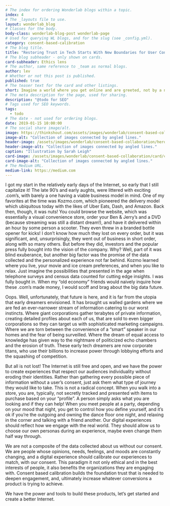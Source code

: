 ```yaml
---
# The index for ordering Wonderlab blogs within a topic.
index: 4
# The _layouts file to use.
layout: wonderlab_blog
# Classes for the body.
body-class: wonderlab-blog-post wonderlab-page
# Used for querying WL blogs, and for the slug (see _config.yml).
category: consent-based-calibration
# The blog title.
title: "Restoring Trust in Tech Starts With New Boundaries for User Consent"
# The blog subheader - only shown on cards.
card-subheader: Ethics lens
# The author, same reference to _team as normal blogs.
author: lev
# Whether or not this post is published.
published: true
# The teaser text for the card and other listings.
short: Imagine a world where you get online and are greeted, not by a now ubiquitous banner asking you to consent to allowing your cookies to be tracked, but by a clear and visually dynamic set of options, each one offering a different website browsing experience.
# The meta description for the page, used for sharing.
description: "@todo for SEO"
# Tags used for SEO keywords.
tags:
  - todo
# The date - not used for ordering blogs.
date: 2019-01-15 10:00:00
# The social share image/alt.
image: https://thinkshout.com/assets/images/wonderlab/consent-based-collaboration/card/cbc-ethics-card.jpg
image-alt: "Collection of images connected by angled lines."
header-image: /assets/images/wonderlab/consent-based-collaboration/hero/cbc-ethics.jpg
header-image-alt: "Collection of images connected by angled lines."
caption: "Illustration by Sarah Leigh"
card-image: /assets/images/wonderlab/consent-based-collaboration/card/cbc-ethics-card.jpg
card-image-alt: "Collection of images connected by angled lines."
# The Medium URL.
medium-link: https://medium.com
---
```


I got my start in the relatively early days of the Internet, so early that I still capitalize it! The late 90’s and early aughts, were littered with exciting .com’s, with barely a one having a viable business model in mind. One of my favorites at the time was Kozmo.com, which pioneered the delivery model which ubiquitous today with the likes of Uber Eats, Dash, and Amazon. Back then, though, it was nuts! You could browse the website, which was essentially a visual convenience store, order your Ben & Jerry’s and a DVD (because streaming was still a distant dream!), and have it delivered within an hour by some person a scooter. They even threw in a branded bottle opener for kicks! I don’t know how much they lost on every order, but it was significant, and, unsurprisingly, they went out of business in short order, along with so many others. But before they did, investors and the popular press fully bought into the vision of the company. Why? Well, part of it was blind exuberance, but another big factor was the promise of the data collected and the personalized experience not far behind. Kozmo learned where you live, your movie and ice cream preferences, and when you like to relax. Just imagine the possibilities that presented in the age when telephone surveys and census data counted for cutting edge insights. I was fully bought in. When my “old economy” friends would naively inquire how these .com’s made money, I would scoff and brag about the big data future.

Oops. Well, unfortunately, that future is here, and it is far from the utopia that early dreamers envisioned. It has brought us walled gardens where we are fed an ever-narrower stream of information catering to our worst instincts. Where giant corporations gather terabytes of private information, creating detailed profiles about each of us, that are sold to even bigger corporations so they can target us with sophisticated marketing campaigns. Where we are torn between the convenience of a “smart” speaker in our homes and the fear of being surveilled. Where the dream of equal access to knowledge has given way to the nightmare of politicized echo chambers and the erosion of truth. These early tech dreamers are now corporate titans, who use their billions to increase power through lobbying efforts and the squashing of competition.

But all is not lost! The Internet is still free and open, and we have the power to create experiences that respect our audiences individuality without eroding their identities. Rather than gathering every possible piece of information without a user’s consent, just ask them what type of journey they would like to take. This is not a radical concept. When you walk into a store, you are, typically, not secretly tracked and presented with items to purchase based on your “profile”. A person simply asks what you are looking and if they can help! When you meet people at a party, depending on your mood that night, you get to control how you define yourself, and it’s ok if you’re the outgoing and owning the dance floor one night, and relaxing in the corner and talking with a friend another. Our digital experiences should reflect how we engage with the real world. They should allow us to choose our own personas during an experience, maybe even change them half way through.

We are not a composite of the data collected about us without our consent. We are people whose opinions, needs, feelings, and moods are constantly changing, and a digital experience should calibrate our experiences to match, with our consent. This paradigm it not only ethical and in the best interests of people, it also benefits the organizations they are engaging with. Consent based calibration builds the foundation trust that is needed to deepen engagement, and, ultimately increase whatever conversions a product is trying to achieve.

We have the power and tools to build these products, let’s get started and create a better Internet.
